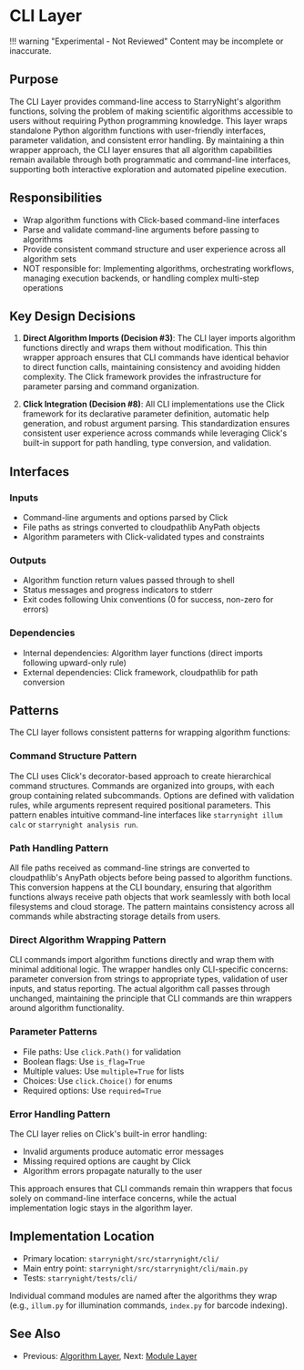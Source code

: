 # CLI Layer

!!! warning "Experimental - Not Reviewed"
    Content may be incomplete or inaccurate.

## Purpose

The CLI Layer provides command-line access to StarryNight's algorithm functions, solving the problem of making scientific algorithms accessible to users without requiring Python programming knowledge. This layer wraps standalone Python algorithm functions with user-friendly interfaces, parameter validation, and consistent error handling. By maintaining a thin wrapper approach, the CLI layer ensures that all algorithm capabilities remain available through both programmatic and command-line interfaces, supporting both interactive exploration and automated pipeline execution.

## Responsibilities

- Wrap algorithm functions with Click-based command-line interfaces
- Parse and validate command-line arguments before passing to algorithms
- Provide consistent command structure and user experience across all algorithm sets
- NOT responsible for: Implementing algorithms, orchestrating workflows, managing execution backends, or handling complex multi-step operations

## Key Design Decisions

1.  **Direct Algorithm Imports (Decision #3)**: The CLI layer imports algorithm functions directly and wraps them without modification. This thin wrapper approach ensures that CLI commands have identical behavior to direct function calls, maintaining consistency and avoiding hidden complexity. The Click framework provides the infrastructure for parameter parsing and command organization.

2.  **Click Integration (Decision #8)**: All CLI implementations use the Click framework for its declarative parameter definition, automatic help generation, and robust argument parsing. This standardization ensures consistent user experience across commands while leveraging Click's built-in support for path handling, type conversion, and validation.

## Interfaces

### Inputs

- Command-line arguments and options parsed by Click
- File paths as strings converted to cloudpathlib AnyPath objects
- Algorithm parameters with Click-validated types and constraints

### Outputs

- Algorithm function return values passed through to shell
- Status messages and progress indicators to stderr
- Exit codes following Unix conventions (0 for success, non-zero for errors)

### Dependencies

- Internal dependencies: Algorithm layer functions (direct imports following upward-only rule)
- External dependencies: Click framework, cloudpathlib for path conversion

## Patterns

The CLI layer follows consistent patterns for wrapping algorithm functions:

### Command Structure Pattern

The CLI uses Click's decorator-based approach to create hierarchical command structures. Commands are organized into groups, with each group containing related subcommands. Options are defined with validation rules, while arguments represent required positional parameters. This pattern enables intuitive command-line interfaces like `starrynight illum calc` or `starrynight analysis run`.

### Path Handling Pattern

All file paths received as command-line strings are converted to cloudpathlib's AnyPath objects before being passed to algorithm functions. This conversion happens at the CLI boundary, ensuring that algorithm functions always receive path objects that work seamlessly with both local filesystems and cloud storage. The pattern maintains consistency across all commands while abstracting storage details from users.

### Direct Algorithm Wrapping Pattern

CLI commands import algorithm functions directly and wrap them with minimal additional logic. The wrapper handles only CLI-specific concerns: parameter conversion from strings to appropriate types, validation of user inputs, and status reporting. The actual algorithm call passes through unchanged, maintaining the principle that CLI commands are thin wrappers around algorithm functionality.

### Parameter Patterns

- File paths: Use `click.Path()` for validation
- Boolean flags: Use `is_flag=True`
- Multiple values: Use `multiple=True` for lists
- Choices: Use `click.Choice()` for enums
- Required options: Use `required=True`

### Error Handling Pattern

The CLI layer relies on Click's built-in error handling:

- Invalid arguments produce automatic error messages
- Missing required options are caught by Click
- Algorithm errors propagate naturally to the user

This approach ensures that CLI commands remain thin wrappers that focus solely on command-line interface concerns, while the actual implementation logic stays in the algorithm layer.

## Implementation Location

- Primary location: `starrynight/src/starrynight/cli/`
- Main entry point: `starrynight/src/starrynight/cli/main.py`
- Tests: `starrynight/tests/cli/`

Individual command modules are named after the algorithms they wrap (e.g., `illum.py` for illumination commands, `index.py` for barcode indexing).

## See Also

- Previous: [Algorithm Layer](01-algorithm.md), Next: [Module Layer](03-module.md)

